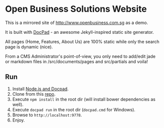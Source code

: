 # Open Business Solutions Website

This is a mirrored site of http://www.openbusiness.com.sg as a demo.

It is built with [DocPad](http://docpad.org/) - an awesome Jekyll-inspired static site generator.

All pages (Home, Features, About Us) are 100% static while only the search page is dynamic (nice).

From a CMS Administrator's point-of-view, you only need to add/edit jade or markdown files in /src/documents/pages and src/partials and voila!

## Run

1. Install [Node.js and Docpad](http://docpad.org/docs/install).
1. Clone from this [repo](https://github.com/kennyki/openb.git).
1. Execute `npm install` in the root dir (will install bower dependencies as well).
1. Execute `docpad run` in the root dir (`docpad.cmd` for Windows).
1. Browse to `http://localhost:9778`.
1. Enjoy.

